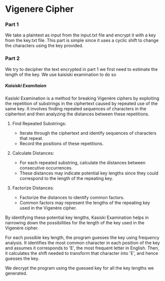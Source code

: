 # Vigenere Cipher

### Part 1
We take a plaintext as input from the input.txt file and encrypt it with a key from the key.txt file. This part is simple since it uses a cyclic shift to change the characters using the key provided.
### Part 2
We try to decipher the text encrypted in part 1 we first need to estimate the length of the key. We use kaisiski examination to do so
##### Kaisiski Examitaion
Kasiski Examination is a method for breaking Vigenère ciphers by exploiting the repetition of substrings in the ciphertext caused by repeated use of the same key. It involves finding repeated sequences of characters in the ciphertext and then analyzing the distances between these repetitions.

1. Find Repeated Substrings:
   - Iterate through the ciphertext and identify sequences of characters that repeat.
   - Record the positions of these repetitions.

2. Calculate Distances:
   - For each repeated substring, calculate the distances between consecutive occurrences.
   - These distances may indicate potential key lengths since they could correspond to the length of the repeating key.

3. Factorize Distances:
   - Factorize the distances to identify common factors.
   - Common factors may represent the lengths of the repeating key used in the Vigenère cipher.

By identifying these potential key lengths, Kasiski Examination helps in narrowing down the possibilities for the length of the key used in the Vigenère cipher.

For each possible key length, the program guesses the key using frequency analysis. It identifies the most common character in each position of the key and assumes it corresponds to 'E', the most frequent letter in English. Then, it calculates the shift needed to transform that character into 'E', and hence guesses the key.

We decrypt the program using the guessed key for all the key lengths we generated.

